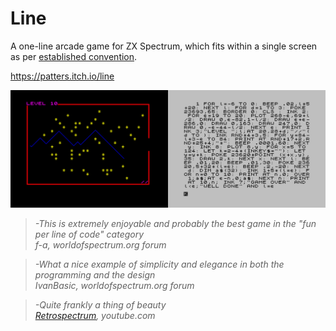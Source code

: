 # Line
A one-line arcade game for ZX Spectrum, which fits within a single screen as per [established convention](http://reptonix.awardspace.co.uk/sinclair/oneliners/).

https://patters.itch.io/line

[![Line Screenshots](images/line.png "Line Screenshots")](https://patters.itch.io/line)

> _-This is extremely enjoyable and probably the best game in the "fun per line of code" category  
f-a, worldofspectrum.org forum_


> _-What a nice example of simplicity and elegance in both the programming and the design  
IvanBasic, worldofspectrum.org forum_


> _-Quite frankly a thing of beauty  
[Retrospectrum](https://youtube.com/watch?v=jNMOylogD84), youtube.com_
